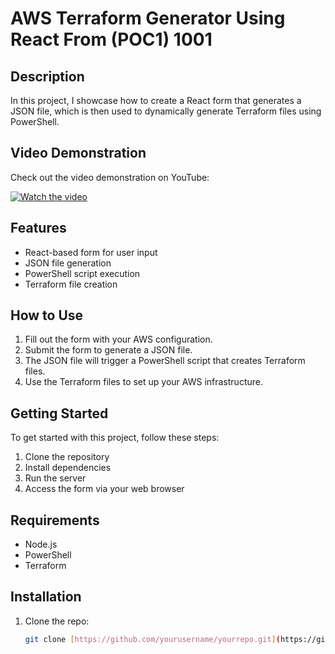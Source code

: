 # AWS Terraform Generator Using React From (POC1) 1001

## Description
In this project, I showcase how to create a React form that generates a JSON file, which is then used to dynamically generate Terraform files using PowerShell.

## Video Demonstration
Check out the video demonstration on YouTube:

[![Watch the video](https://img.youtube.com/vi/8j0NQnemuPY/maxresdefault.jpg)](https://youtu.be/8j0NQnemuPY)

## Features
- React-based form for user input
- JSON file generation
- PowerShell script execution
- Terraform file creation

## How to Use
1. Fill out the form with your AWS configuration.
2. Submit the form to generate a JSON file.
3. The JSON file will trigger a PowerShell script that creates Terraform files.
4. Use the Terraform files to set up your AWS infrastructure.

## Getting Started
To get started with this project, follow these steps:
1. Clone the repository
2. Install dependencies
3. Run the server
4. Access the form via your web browser

## Requirements
- Node.js
- PowerShell
- Terraform

## Installation
1. Clone the repo:
   ```sh
   git clone [https://github.com/yourusername/yourrepo.git](https://github.com/niteshbhat/ReactForms.git)

